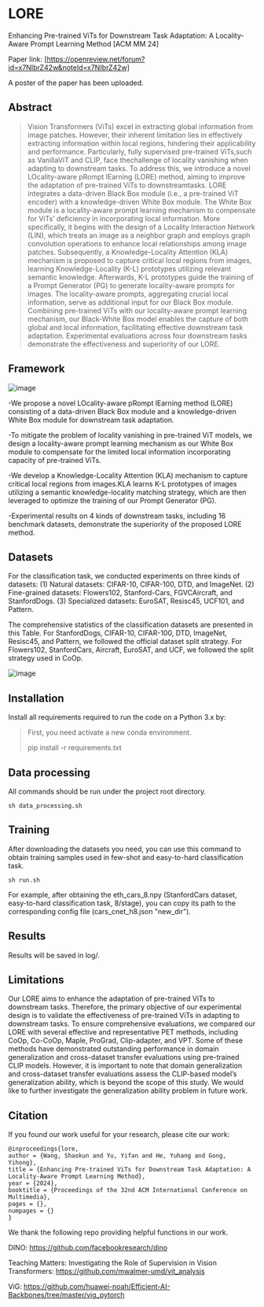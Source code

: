 # LORE
Enhancing Pre-trained ViTs for Downstream Task Adaptation: A Locality-Aware Prompt Learning Method [ACM MM 24]

Paper link: [https://openreview.net/forum?id=x7NIbrZ42w&noteId=x7NIbrZ42w]

A poster of the paper has been uploaded.

## Abstract
> Vision Transformers (ViTs) excel in extracting global information from image patches. However, their inherent limitation lies in effectively extracting information within local regions, hindering their applicability and performance. Particularly, fully supervised pre-trained ViTs,such as VanillaViT and CLIP, face thechallenge of locality vanishing when adapting to downstream tasks. To address this, we introduce a novel LOcality-aware pRompt lEarning (LORE) method, aiming to improve the adaptation of pre-trained ViTs to downstreamtasks. LORE integrates a data-driven Black Box module (i.e., a pre-trained ViT encoder) with a knowledge-driven White Box module. The White Box module is a locality-aware prompt learning
mechanism to compensate for ViTs’ deficiency in incorporating local information. More specifically, it begins with the design of a Locality Interaction Network (LIN), which treats an image as a neighbor graph and employs graph convolution operations to enhance local relationships among image patches. Subsequently, a Knowledge-Locality Attention (KLA) mechanism is proposed to capture critical local regions from images, learning Knowledge-Locality (K-L) prototypes utilizing relevant semantic knowledge. Afterwards, K-L prototypes guide the training of a Prompt Generator (PG) to generate locality-aware prompts for images. The locality-aware prompts, aggregating crucial local information, serve as additional input for our Black Box module. Combining pre-trained ViTs with our locality-aware prompt learning mechanism, our Black-White Box model enables the capture of both global and local information, facilitating effective downstream task adaptation. Experimental evaluations across four downstream tasks demonstrate the effectiveness and superiority of our LORE. 

## Framework

![image](https://github.com/Mysteriousplayer/KGPT/blob/main/model_v6.png)

-We propose a novel LOcality-aware pRompt lEarning method (LORE) consisting of a data-driven Black Box module and a knowledge-driven White Box module for downstream task adaptation.

-To mitigate the problem of locality vanishing in pre-trained ViT models, we design a locality-aware prompt learning mechanism as our White Box module to compensate for the limited local information incorporating capacity of pre-trained ViTs.

-We develop a Knowledge-Locality Attention (KLA) mechanism to capture critical local regions from images.KLA learns K-L prototypes of images utilizing a semantic knowledge-locality matching strategy, which are then leveraged to optimize the training of our Prompt Generator (PG). 

-Experimental results on 4 kinds of downstream tasks, including 16 benchmark datasets, demonstrate the superiority of the proposed LORE method.

## Datasets
For the classification task, we conducted experiments on three kinds of datasets: (1) Natural datasets: CIFAR-10, CIFAR-100, DTD, and ImageNet. (2) Fine-grained datasets: Flowers102, Stanford-Cars, FGVCAircraft, and StanfordDogs. (3) Specialized datasets: EuroSAT, Resisc45, UCF101, and Pattern. 

The comprehensive statistics of the classification datasets are presented in this Table. For StanfordDogs, CIFAR-10, CIFAR-100, DTD, ImageNet, Resisc45, and Pattern, we followed the official dataset split strategy. For Flowers102, StanfordCars, Aircraft, EuroSAT, and UCF, we followed the split strategy used in CoOp. 

![image](https://github.com/Mysteriousplayer/KGPT/blob/main/dataset_v1.png)

## Installation
Install all requirements required to run the code on a Python 3.x by:
> First, you need activate a new conda environment.
> 
> pip install -r requirements.txt

## Data processing
All commands should be run under the project root directory. 

```
sh data_processing.sh
```

## Training
After downloading the datasets you need, you can use this command to obtain training samples used in few-shot and easy-to-hard classification task.

```
sh run.sh
```

For example, after obtaining the eth_cars_8.npy (StanfordCars dataset, easy-to-hard classification task, 8/stage), you can copy its path to the corresponding config file (cars_cnet_h8.json "new_dir").  

## Results
Results will be saved in log/.  

## Limitations
Our LORE aims to enhance the adaptation of pre-trained ViTs to downstream tasks. Therefore, the primary objective of our experimental design is to validate the effectiveness of pre-trained ViTs in adapting to downstream tasks. To ensure comprehensive evaluations, we compared our LORE with several effective and representative PET methods, including CoOp, Co-CoOp, Maple, ProGrad, Clip-adapter, and VPT. Some of these methods have demonstrated outstanding performance in domain generalization and cross-dataset transfer evaluations using pre-trained CLIP models. However, it is important to note that domain generalization and cross-dataset transfer evaluations assess the CLIP-based model’s generalization ability, which is beyond the scope of this study. We would like to further investigate the generalization ability problem in future work.

## Citation
If you found our work useful for your research, please cite our work:
```
@inproceedings{lore,
author = {Wang, Shaokun and Yu, Yifan and He, Yuhang and Gong, Yihong},
title = {Enhancing Pre-trained ViTs for Downstream Task Adaptation: A Locality-Aware Prompt Learning Method},
year = {2024},
booktitle = {Proceedings of the 32nd ACM International Conference on Multimedia},
pages = {},
numpages = {}
}
```
We thank the following repo providing helpful functions in our work. 

DINO: https://github.com/facebookresearch/dino

Teaching Matters: Investigating the Role of Supervision in Vision Transformers: https://github.com/mwalmer-umd/vit_analysis

ViG: https://github.com/huawei-noah/Efficient-AI-Backbones/tree/master/vig_pytorch
